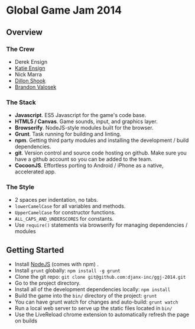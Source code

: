 # Global Game Jam 2014

## Overview

### The Crew

* Derek Ensign
* [Katie Ensign](http://github.com/katieensign)
* Nick Marra
* [Dillon Shook](http://github.com/dshook)
* [Brandon Valosek](http://github.com/bvalosek)

### The Stack

* **Javascript**. ES5 Javascript for the game's code base.
* **HTML5 / Canvas**. Game sounds, input, and graphics layer.
* **Browserify**. NodeJS-style modules built for the browser.
* **Grunt**. Task running for building and linting.
* **npm**. Getting third party modules and installing the development / build
  dependencies.
* **git**. Version control and source code hosting on github. Make sure you
  have a github account so you can be added to the team.
* **CocoonJS**. Effortless porting to Android / iPhone as a native, accelerated
  app.

### The Style

* 2 spaces per indentation, no tabs.
* `lowerCamelCase` for all variables and methods.
* `UpperCamelCase` for constructor functions.
* `ALL_CAPS_AND_UNDERSCORES` for constants.
* Use `require()` statements via browserify for managing dependencies / modules


## Getting Started

* Install [NodeJS](http://nodejs.org/) (comes with npm) .
* Install `grunt` globally: `npm install -g grunt`
* Clone the git repo: `git clone git@github.com:djanx-inc/ggj-2014.git`
* Go to the project directory.
* Install all of the development dependencies locally: `npm install`
* Build the game into the `bin/` directory of the project: `grunt`
* You can have grunt watch for changes and auto-build: `grunt watch`
* Run a local web server to serve up the static files located in `bin/`
* Use the LiveReload chrome extension to automatically refresh the page on
  builds
